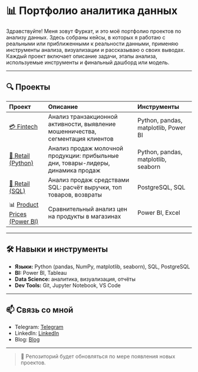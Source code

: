 # 📊 Портфолио аналитика данных

Здравствуйте! Меня зовут Фуркат, и это моё портфолио проектов по анализу данных. Здесь собраны кейсы, в которых я работаю с реальными или приближенными к реальности данными, применяю инструменты анализа, визуализации и рассказываю о своих выводах.  
Каждый проект включает описание задачи, этапы анализа, используемые инструменты и финальный дашборд или модель.

---

## 🔍 Проекты

| Проект | Описание | Инструменты |
|:--------|:----------------------------|:-----------------------------|
| [💳 Fintech](./python) | Анализ транзакционной активности, выявление мошенничества, сегментация клиентов | Python, pandas, matplotlib, Power BI |
| [🛒 Retail (Python)](./python) | Анализ продаж молочной продукции: прибыльные дни, товары-лидеры, динамика продаж | Python, pandas, matplotlib, seaborn |
| [🛒 Retail (SQL)](./sql) | Анализ продаж средствами SQL: расчёт выручки, топ товаров, возвраты | PostgreSQL, SQL |
| 📊 [Product Prices (Power BI)](./power%20BI) | Сравнительный анализ цен на продукты в магазинах | Power BI, Excel |

---

## 🛠️ Навыки и инструменты

- **Языки:** Python (pandas, NumPy, matplotlib, seaborn), SQL, PostgreSQL
- **BI:** Power BI, Tableau
- **Data Science:** аналитика, визуализация, отчёты
- **Dev Tools:** Git, Jupyter Notebook, VS Code

---

## 📫 Связь со мной

- Telegram: [Telegram](https://t.me/Furkat_4ik)
- LinkedIn: [LinkedIn](https://www.linkedin.com/in/furkat-nuriddinov/)
- Blog: [Blog](https://t.me/Analysing_means_living)
---

> 📌 Репозиторий будет обновляться по мере появления новых проектов.
